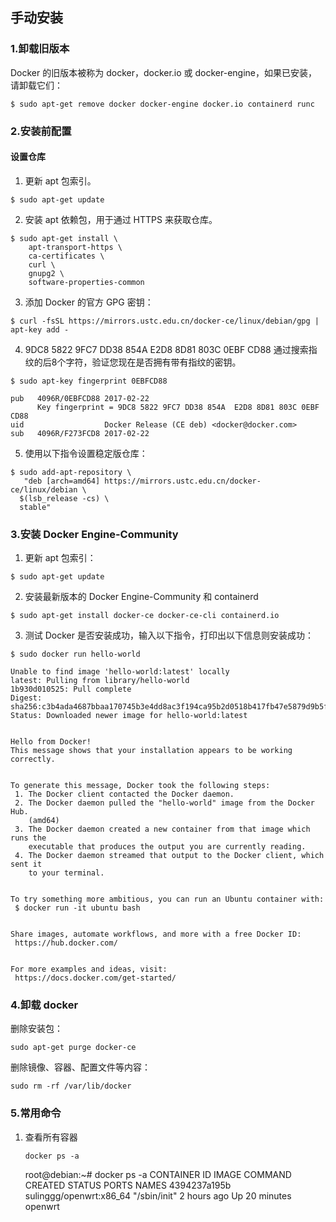 ## 手动安装

### 1.卸载旧版本

Docker 的旧版本被称为 docker，docker.io 或 docker-engine，如果已安装，请卸载它们：

```shell
$ sudo apt-get remove docker docker-engine docker.io containerd runc
```

### 2.安装前配置

#### 设置仓库

1. 更新 apt 包索引。

```shell
$ sudo apt-get update
```

2. 安装 apt 依赖包，用于通过 HTTPS 来获取仓库。

```shell
$ sudo apt-get install \
    apt-transport-https \
    ca-certificates \
    curl \
    gnupg2 \
    software-properties-common
```

3. 添加 Docker 的官方 GPG 密钥：

```shell
$ curl -fsSL https://mirrors.ustc.edu.cn/docker-ce/linux/debian/gpg | apt-key add -
```

4. 9DC8 5822 9FC7 DD38 854A E2D8 8D81 803C 0EBF CD88 通过搜索指纹的后8个字符，验证您现在是否拥有带有指纹的密钥。

```shell
$ sudo apt-key fingerprint 0EBFCD88

pub   4096R/0EBFCD88 2017-02-22
      Key fingerprint = 9DC8 5822 9FC7 DD38 854A  E2D8 8D81 803C 0EBF CD88
uid                  Docker Release (CE deb) <docker@docker.com>
sub   4096R/F273FCD8 2017-02-22
```

5. 使用以下指令设置稳定版仓库：

```shell
$ sudo add-apt-repository \
   "deb [arch=amd64] https://mirrors.ustc.edu.cn/docker-ce/linux/debian \
  $(lsb_release -cs) \
  stable"
```

### 3.安装 Docker Engine-Community

1. 更新 apt 包索引：

```shell
$ sudo apt-get update
```

2. 安装最新版本的 Docker Engine-Community 和 containerd

```shell
$ sudo apt-get install docker-ce docker-ce-cli containerd.io
```

3. 测试 Docker 是否安装成功，输入以下指令，打印出以下信息则安装成功：

```shell
$ sudo docker run hello-world

Unable to find image 'hello-world:latest' locally
latest: Pulling from library/hello-world
1b930d010525: Pull complete                                                                                                                                  Digest: sha256:c3b4ada4687bbaa170745b3e4dd8ac3f194ca95b2d0518b417fb47e5879d9b5f
Status: Downloaded newer image for hello-world:latest


Hello from Docker!
This message shows that your installation appears to be working correctly.


To generate this message, Docker took the following steps:
 1. The Docker client contacted the Docker daemon.
 2. The Docker daemon pulled the "hello-world" image from the Docker Hub.
    (amd64)
 3. The Docker daemon created a new container from that image which runs the
    executable that produces the output you are currently reading.
 4. The Docker daemon streamed that output to the Docker client, which sent it
    to your terminal.


To try something more ambitious, you can run an Ubuntu container with:
 $ docker run -it ubuntu bash


Share images, automate workflows, and more with a free Docker ID:
 https://hub.docker.com/


For more examples and ideas, visit:
 https://docs.docker.com/get-started/
```

### 4.卸载 docker

删除安装包：

```shell
sudo apt-get purge docker-ce
```

删除镜像、容器、配置文件等内容：

```shell
sudo rm -rf /var/lib/docker
```

### 5.常用命令

1. 查看所有容器

   ```shell
   docker ps -a
   ```

   root@debian:~# docker ps -a
   CONTAINER ID   IMAGE                     COMMAND        CREATED       STATUS          PORTS     NAMES
   4394237a195b   sulinggg/openwrt:x86_64   "/sbin/init"   2 hours ago   Up 20 minutes             openwrt

